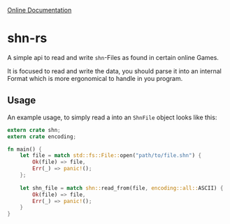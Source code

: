 [Online Documentation][docs]

# shn-rs

A simple api to read and write `shn`-Files as found in certain online Games.

It is focused to read and write the data, you should parse it into an internal
Format which is more ergonomical to handle in you program.

## Usage

An example usage, to simply read a into an `ShnFile` object looks like this:

```rust
extern crate shn;
extern crate encoding;

fn main() {
    let file = match std::fs::File::open("path/to/file.shn") {
        Ok(file) => file,
        Err(_) => panic!();
    };
    
    let shn_file = match shn::read_from(file, encoding::all::ASCII) {
        Ok(file) => file,
        Err(_) => panic!();
    }
}
```

[docs]: https://skeleten.github.io/shn-rs/shn
